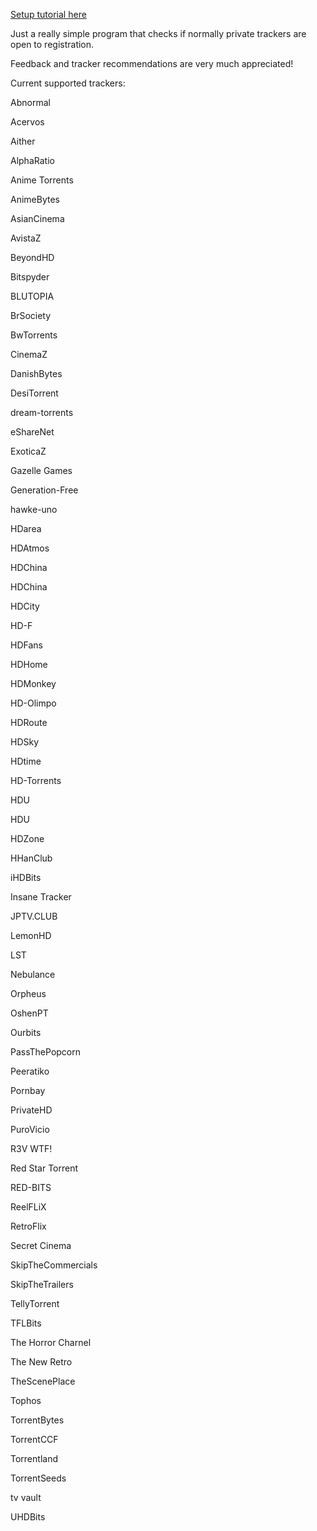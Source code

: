 [Setup tutorial here](https://github.com/NDDDDDDDDD/TrackerChecker/wiki/Setup#tutorial)

Just a really simple program that checks if normally private trackers are open to registration.

Feedback and tracker recommendations are very much appreciated!


Current supported trackers:

Abnormal

Acervos

Aither

AlphaRatio

Anime Torrents

AnimeBytes

AsianCinema

AvistaZ

BeyondHD

Bitspyder

BLUTOPIA

BrSociety

BwTorrents

CinemaZ

DanishBytes

DesiTorrent

dream-torrents

eShareNet

ExoticaZ

Gazelle Games

Generation-Free

hawke-uno

HDarea

HDAtmos

HDChina

HDChina

HDCity

HD-F

HDFans

HDHome

HDMonkey

HD-Olimpo

HDRoute

HDSky

HDtime

HD-Torrents

HDU

HDU

HDZone

HHanClub

iHDBits

Insane Tracker

JPTV.CLUB

LemonHD

LST

Nebulance

Orpheus

OshenPT

Ourbits

PassThePopcorn

Peeratiko

Pornbay

PrivateHD

PuroVicio

R3V WTF!

Red Star Torrent

RED-BITS

ReelFLiX

RetroFlix

Secret Cinema

SkipTheCommercials

SkipTheTrailers

TellyTorrent

TFLBits

The Horror Charnel

The New Retro

TheScenePlace

Tophos

TorrentBytes

TorrentCCF

Torrentland

TorrentSeeds

tv vault

UHDBits
